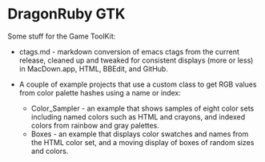 # DragonRuby GTK

Some stuff for the Game ToolKit:

- ctags.md - markdown conversion of emacs ctags from the current release, cleaned up and tweaked for consistent displays (more or less) in MacDown.app, HTML, BBEdit, and GitHub.

- A couple of example projects that use a custom class to get RGB values from color palette hashes using a name or index:
    - Color_Sampler - an example that shows samples of eight color sets including named colors such as HTML and crayons, and indexed colors from rainbow and gray palettes.
    - Boxes - an example that displays color swatches and names from the HTML color set, and a moving display of boxes of random sizes and colors.

